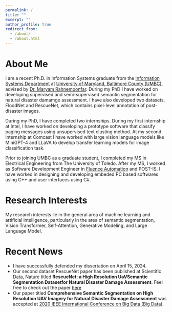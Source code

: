 ```yaml
---
permalink: /
title: ""
excerpt: ""
author_profile: true
redirect_from: 
  - /about/
  - /about.html
---
```


# About Me
I am a recent Ph.D. in Information Systems graduate from the [Information Systems Department](https://informationsystems.umbc.edu/) at [University of Maryland, Baltimore County (UMBC)](https://www.umbc.edu/), 
advised by [Dr. Maryam Rahnemoonfar](https://engineering.lehigh.edu/faculty/maryam-rahnemoonfar). During my PhD I have worked on developing supervised and semi-supervised semantic segmentation for natural disaster damamge assessment. I have also developed two datasets, FloodNet and RescueNet, which contains pixel-level annotation of post-disaster images.

During my PhD, I have completed two internships. During my first internship at Intel, I have worked on developing a prototype software that classify paging messages using unsupervised text clusting method. At my second internship at Comcast I have worked with large vision language models like MiniGPT-4 and LLaVA to develop transfer learning models for image classification task.

Prior to joining UMBC as a graduate student, I completed my MS in Electrical Engineering from The University of Toledo. 
After my MS, I worked as Software Development Engineer in [Fluence Automation](https://www.fluenceautomation.com/) and POST-IS. I have worked in designing and developing embeded PC based softwares using C++ and user interfaces using C#.

# Research Interests
My research interests lie in the general area of machine learning and artificial intelligence, particularly in the area of semantic segmentation, Vision Transformer, Self-Attention, Generative Modeling, and Large Language Model. 

# Recent News
* I have successfully defended my dissertation on April 15, 2024.
* Our second dataset RescueNet paper has been published at Scientific Data, Nature titled **RescueNet: a High Resolution UaVSemantic Segmentation Datasetfor Natural Disaster Damage Assessment**. Feel free to check out the paper [here](https://rdcu.be/dt3kU)
* Our paper titled **Comprehensive Semantic Segmentation on High Resolution UAV Imagery for Natural Disaster Damage Assessment** was accepted at [ 2020 IEEE International Conference on Big Data (Big Data)](https://ieeexplore.ieee.org/xpl/conhome/9377717/proceeding).

<!---
# Academic Services
* Reviewer: ICTAI 2021.
-->